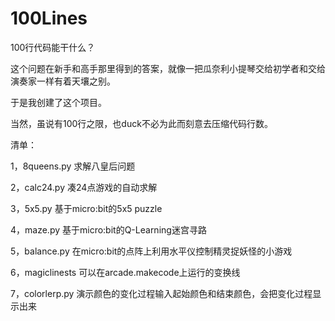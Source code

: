 # 100Lines

100行代码能干什么？

这个问题在新手和高手那里得到的答案，就像一把瓜奈利小提琴交给初学者和交给演奏家一样有着天壤之别。

于是我创建了这个项目。

当然，虽说有100行之限，也duck不必为此而刻意去压缩代码行数。

清单：

1，8queens.py  求解八皇后问题

2，calc24.py   凑24点游戏的自动求解

3，5x5.py      基于micro:bit的5x5 puzzle

4，maze.py     基于micro:bit的Q-Learning迷宫寻路

5，balance.py  在micro:bit的点阵上利用水平仪控制精灵捉妖怪的小游戏

6，magiclinests 可以在arcade.makecode上运行的变换线

7，colorlerp.py 演示颜色的变化过程输入起始颜色和结束颜色，会把变化过程显示出来